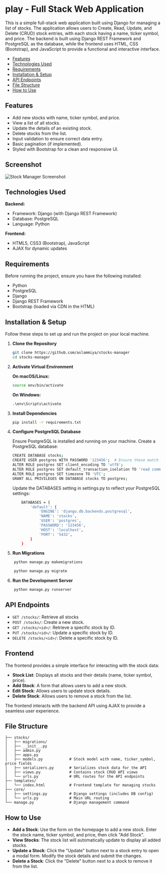 # play - Full Stack Web Application

This is a simple full-stack web application built using Django for managing a list of stocks. The application allows users to Create, Read, Update, and Delete (CRUD) stock entries, with each stock having a name, ticker symbol, and price. The backend is built using Django REST Framework and PostgreSQL as the database, while the frontend uses HTML, CSS (Bootstrap), and JavaScript to provide a functional and interactive interface.

- [Features](#features)
- [Technologies Used](#technologies-used)
- [Requirements](#requirements)
- [Installation & Setup](#installation--setup)
- [API Endpoints](#api-endpoints)
- [File Structure](#file-structure)
- [How to Use](#how-to-use)

## Features

- Add new stocks with name, ticker symbol, and price.
- View a list of all stocks.
- Update the details of an existing stock.
- Delete stocks from the list.
- Input validation to ensure correct data entry.
- Basic pagination (if implemented).
- Styled with Bootstrap for a clean and responsive UI.

## Screenshot
![Stock Manager Screenshot](./stock_manager.png)

## Technologies Used

**Backend:**

- Framework: Django (with Django REST Framework)
- Database: PostgreSQL
- Language: Python

**Frontend:**

- HTML5, CSS3 (Bootstrap), JavaScript
- AJAX for dynamic updates

## Requirements

Before running the project, ensure you have the following installed:

- Python
- PostgreSQL
- Django
- Django REST Framework
- Bootstrap (loaded via CDN in the HTML)

## Installation & Setup

Follow these steps to set up and run the project on your local machine.

1. **Clone the Repository**
    ```bash
    git clone https://github.com/aslammiya/stocks-manager
    cd stocks-manager
    ```

2. **Activate Virtual Environment**

   **On macOS/Linux:**
     ```bash
     source env/bin/activate
     ```
   **On Windows:**
     ```cmd
     .\env\Scripts\activate
     ```

3. **Install Dependencies**
    ```bash
    pip install -r requirements.txt
    ```
4. **Configure PostgreSQL Database**

    Ensure PostgreSQL is installed and running on your machine.
    Create a PostgreSQL database:
    ```bash
    CREATE DATABASE stocks;
    CREATE USER postgres WITH PASSWORD '123456';  # Ensure these match your settings
    ALTER ROLE postgres SET client_encoding TO 'utf8';
    ALTER ROLE postgres SET default_transaction_isolation TO 'read committed';
    ALTER ROLE postgres SET timezone TO 'UTC';
    GRANT ALL PRIVILEGES ON DATABASE stocks TO postgres;

    ```
    Update the DATABASES setting in settings.py to reflect your PostgreSQL settings:
    ```bash
        DATABASES = {
            'default': {
                'ENGINE': 'django.db.backends.postgresql',
                'NAME': 'stocks',
                'USER': 'postgres',
                'PASSWORD': '123456',
                'HOST': 'localhost',
                'PORT': '5432',
            }
        }
    ```

5. **Run Migrations**
```bash
    python manage.py makemigrations

    python manage.py migrate
```

6. **Run the Development Server**
```bash
    python manage.py runserver
```

## API Endpoints
- `GET /stocks/`: Retrieve all stocks
- `POST /stocks/`: Create a new stock.
- `GET /stocks/<id>/`: Retrieve a specific stock by ID.
- `PUT /stocks/<id>/`: Update a specific stock by ID.
- `DELETE /stocks/<id>/`: Delete a specific stock by ID.

## Frontend
The frontend provides a simple interface for interacting with the stock data:

- **Stock List**: Displays all stocks and their details (name, ticker symbol, price).
- **Add Stock**: A form that allows users to add a new stock.
- **Edit Stock**: Allows users to update stock details.
- **Delete Stock**: Allows users to remove a stock from the list.

The frontend interacts with the backend API using AJAX to provide a seamless user experience.

## File Structure
```
├── stocks/
│   ├── migrations/
│   ├── __init__.py
│   ├── admin.py
│   ├── apps.py
│   ├── models.py            # Stock model with name, ticker_symbol, price fields
│   ├── serializers.py       # Serializes stock data for the API
│   ├── views.py             # Contains stock CRUD API views
│   └── urls.py              # URL routes for the API endpoints
├── templates/
│   └── index.html           # Frontend template for managing stocks
├── core/
│   ├── settings.py          # Django settings (includes DB config)
│   └── urls.py              # Main URL routing
└── manage.py                # Django management command
```

## How to Use
- **Add a Stock**: Use the form on the homepage to add a new stock. Enter the stock name, ticker symbol, and price, then click "Add Stock".
- **View Stocks**: The stock list will automatically update to display all added stocks.
- **Update a Stock**: Click the "Update" button next to a stock entry to open a modal form. Modify the stock details and submit the changes.
- **Delete a Stock**: Click the "Delete" button next to a stock to remove it from the list.